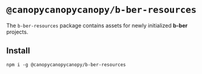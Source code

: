 # `@canopycanopycanopy/b-ber-resources`

The `b-ber-resources` package contains assets for newly initialized **b-ber** projects.

## Install

```
npm i -g @canopycanopycanopy/b-ber-resources
```
